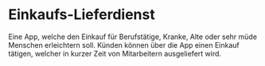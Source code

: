 # Einkaufs-Lieferdienst

Eine App, welche den Einkauf für Berufstätige, Kranke, Alte oder sehr müde Menschen erleichtern soll. Künden können über die App einen Einkauf tätigen, welcher in kurzer Zeit von Mitarbeitern ausgeliefert wird.
